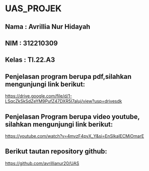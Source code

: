 # UAS_PROJEK
## Nama : Avrillia Nur Hidayah
## NIM : 312210309
## Kelas : TI.22.A3

## Penjelasan program berupa pdf,silahkan mengunjungi link berikut:

https://drive.google.com/file/d/1-LSqcZkSkSdZeYM9PufZ47DXR5I7aluj/view?usp=drivesdk

## Penjelasan Program berupa video youtube, silahkan mengunjungi link berikut:

https://youtube.com/watch?v=4mvzF4pvX_Y&si=EnSIkaIECMiOmarE

## Berikut tautan repository github:

https://github.com/avrillianur20/UAS

